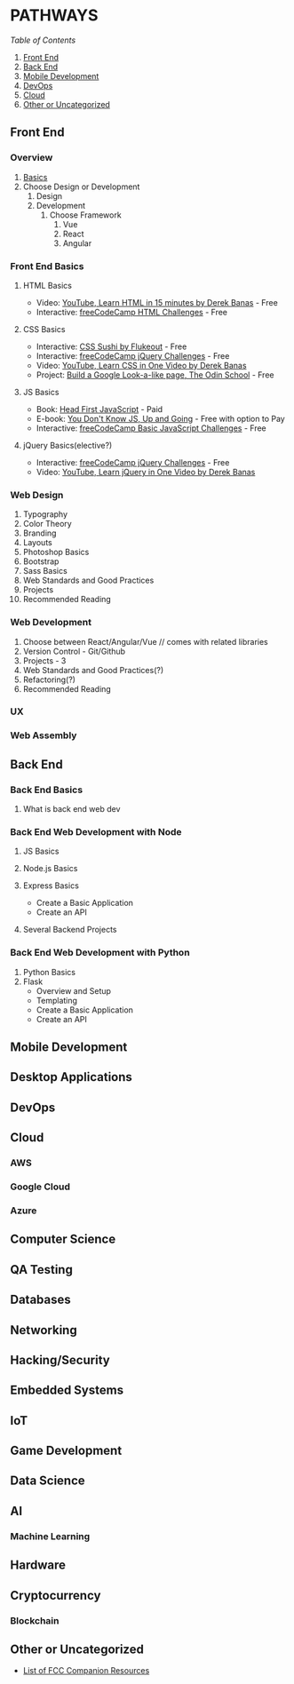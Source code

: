 # PATHWAYS

*Table of Contents*

1. [Front End](#front-end)
1. [Back End](#back-end)
1. [Mobile Development](#mobile-development)
1. [DevOps](#devops)
1. [Cloud](#cloud)
1. [Other or Uncategorized](#other-or-uncategorized)

## Front End

### Overview

1. [Basics](#front-end-basics)
1. Choose Design or Development
   1. Design
   1. Development
      1. Choose Framework
         1. Vue
         1. React
         1. Angular
         
### Front End Basics

1. HTML Basics
   * Video: [YouTube, Learn HTML in 15 minutes by Derek Banas](https://www.youtube.com/watch?v=Ggh_y-33Eso) - Free
   * Interactive: [freeCodeCamp HTML Challenges](https://www.freecodecamp.org) - Free

1. CSS Basics
   * Interactive: [CSS Sushi by Flukeout](https://flukeout.github.io/) - Free
   * Interactive: [freeCodeCamp jQuery Challenges](https://www.freecodecamp.org) - Free
   * Video: [YouTube, Learn CSS in One Video by Derek Banas](https://www.youtube.com/watch?v=CUxH_rWSI1k)
   * Project: [Build a Google Look-a-like page, The Odin School](https://www.theodinproject.com/courses/web-development-101/lessons/html-css) - Free

1. JS Basics
   * Book: [Head First JavaScript](https://www.amazon.com/Head-First-JavaScript-Programming-Brain-Friendly-ebook/dp/B00J9TMSDU) - Paid
   * E-book: [You Don't Know JS, Up and Going](https://github.com/getify/You-Dont-Know-JS/blob/master/up%20&%20going/README.md#you-dont-know-js-up--going) - Free with option to Pay
   * Interactive: [freeCodeCamp Basic JavaScript Challenges](https://www.freecodecamp.org) - Free

1. jQuery Basics(elective?)
   * Interactive: [freeCodeCamp jQuery Challenges](https://www.freecodecamp.org) - Free
   * Video: [YouTube, Learn jQuery in One Video by Derek Banas](https://www.youtube.com/watch?v=BWXggB-T1jQ)

### Web Design

1. Typography
1. Color Theory
1. Branding
1. Layouts
1. Photoshop Basics
1. Bootstrap
1. Sass Basics
1. Web Standards and Good Practices
1. Projects
1. Recommended Reading

### Web Development

1. Choose between React/Angular/Vue // comes with related libraries
1. Version Control - Git/Github
1. Projects - 3
1. Web Standards and Good Practices(?)
1. Refactoring(?)
1. Recommended Reading

### UX

### Web Assembly

## Back End

### Back End Basics

1. What is back end web dev

### Back End Web Development with Node

1. JS Basics
1. Node.js Basics
1. Express Basics
    * Create a Basic Application
    * Create an API
  
1. Several Backend Projects

### Back End Web Development with Python

1. Python Basics
1. Flask
    * Overview and Setup
    * Templating
    * Create a Basic Application
    * Create an API

## Mobile Development

## Desktop Applications

## DevOps

## Cloud

### AWS

### Google Cloud

### Azure

## Computer Science

## QA Testing

## Databases

## Networking

## Hacking/Security

## Embedded Systems

## IoT

## Game Development

## Data Science

## AI

### Machine Learning

## Hardware

## Cryptocurrency

### Blockchain

## Other or Uncategorized

* [List of FCC Companion Resources](https://github.com/gwenf/awesome-free-code-camp-resources)
